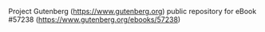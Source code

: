 Project Gutenberg (https://www.gutenberg.org) public repository for
eBook #57238 (https://www.gutenberg.org/ebooks/57238)
